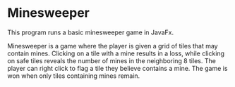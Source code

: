 # Minesweeper
This program runs a basic minesweeper game in JavaFx.

Minesweeper is a game where the player is given a grid of tiles that may contain mines. Clicking on a tile with a mine results in a loss, while clicking on safe tiles reveals the number of mines in the neighboring 8 tiles. The player can right click to flag a tile they believe contains a mine. The game is won when only tiles containing mines remain.
